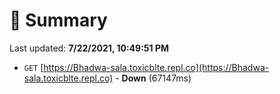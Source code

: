 # 📖 Summary
Last updated: **7/22/2021, 10:49:51 PM**

- `GET` [https://Bhadwa-sala.toxicblte.repl.co](https://Bhadwa-sala.toxicblte.repl.co) - **Down** (67147ms)
